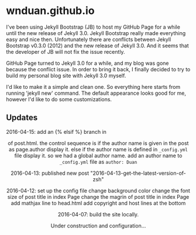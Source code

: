# wnduan.github.io

I've been using Jekyll Bootstrap (JB) to host my GitHub Page for a while until the new release of Jekyll 3.0. Jekyll Bootstrap really made everything easy and nice then. Unfortunately there are conflicts between Jekyll Bootstrap v0.3.0 (2012) and the new release of Jekyll 3.0. And it seems that the developer of JB
will not fix the issue recently.

GitHub Page turned to Jekyll 3.0 for a while, and my blog was gone because the conflict issue. In order to bring it back, I finally decided to try to build my personal blog site with Jekyll 3.0 myself.

I'd like to make it a simple and clean one. So everything here starts from running 'jekyll new' command. The default appearance looks good for me, however I'd like to do some customizations.

## Updates

2016-04-15: add an {% elsif %} branch in <header> of post.html. the control sequence is if the author name is given in the post as page.author display it.
else if the author name is defined in `_config.yml` file display it. so we had a global author name.
            add an author name to `_config.yml` file as `author: Duan`

2016-04-13: published new post "2016-04-13-get-the-latest-version-of-zsh"

2016-04-12: set up the config file
            change background color
            change the font size of post title in index Page
            change the magrin of post title in index Page
            add mathjax line to head.html
            add copyright and host lines at the bottom

2016-04-07: build the site locally.

Under construction and configuration...
